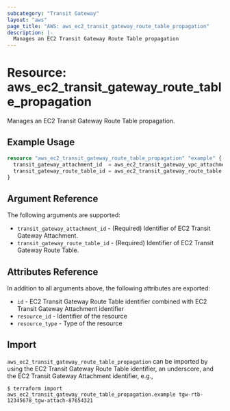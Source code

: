 ```yaml
---
subcategory: "Transit Gateway"
layout: "aws"
page_title: "AWS: aws_ec2_transit_gateway_route_table_propagation"
description: |-
  Manages an EC2 Transit Gateway Route Table propagation
---
```


# Resource: aws_ec2_transit_gateway_route_table_propagation

Manages an EC2 Transit Gateway Route Table propagation.

## Example Usage

```terraform
resource "aws_ec2_transit_gateway_route_table_propagation" "example" {
  transit_gateway_attachment_id  = aws_ec2_transit_gateway_vpc_attachment.example.id
  transit_gateway_route_table_id = aws_ec2_transit_gateway_route_table.example.id
}
```

## Argument Reference

The following arguments are supported:

* `transit_gateway_attachment_id` - (Required) Identifier of EC2 Transit Gateway Attachment.
* `transit_gateway_route_table_id` - (Required) Identifier of EC2 Transit Gateway Route Table.

## Attributes Reference

In addition to all arguments above, the following attributes are exported:

* `id` - EC2 Transit Gateway Route Table identifier combined with EC2 Transit Gateway Attachment identifier
* `resource_id` - Identifier of the resource
* `resource_type` - Type of the resource

## Import

`aws_ec2_transit_gateway_route_table_propagation` can be imported by using the EC2 Transit Gateway Route Table identifier, an underscore, and the EC2 Transit Gateway Attachment identifier, e.g.,

```
$ terraform import aws_ec2_transit_gateway_route_table_propagation.example tgw-rtb-12345678_tgw-attach-87654321
```

<!-- cache-key: cdktf-0.17.0-pre.15 input-3f7fc604735b965a0bdab490984fe7efcec8e99742613ec9237376463dd81611 -->